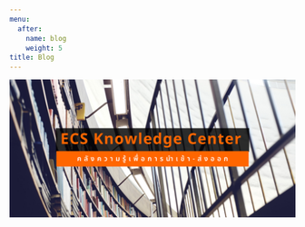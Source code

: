 ```yaml
---
menu:
  after:
    name: blog
    weight: 5
title: Blog
---
```

![](https://github.com/ecs-support/knowledge-center/raw/master/img/knowledge-center.png)

 <!---  ECS Knowledge Center - คลังความรู้เพื่อการนำเข้า-ส่งออก   ![](https://github.com/ecs-support/knowledge-center/raw/master/img/ECS-knowledge-Center.png)  -->